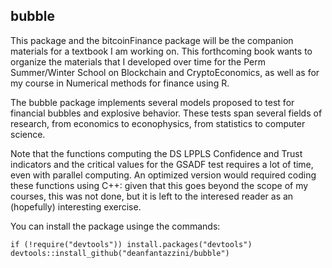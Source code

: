 ## bubble

This package and the bitcoinFinance package will be the companion materials for a textbook I am working on. This forthcoming book wants to
organize the materials that I developed over time for the Perm Summer/Winter School on Blockchain and CryptoEconomics, as well as for my course in Numerical
methods for finance using R.

The bubble package implements several models proposed to test for financial bubbles and explosive behavior. These tests span several fields of research, 
  from economics to econophysics, from statistics to computer science.
  
Note that the functions computing the DS LPPLS Confidence and Trust indicators and the critical values for the GSADF test requires a lot 
of time, even with parallel computing. An optimized version would required coding these functions using C++: given that this goes beyond the scope
of my courses, this was not done, but it is left to the interesed reader as an (hopefully) interesting exercise. 

You can install the package usinge the commands:
``` {.r}
if (!require("devtools")) install.packages("devtools")
devtools::install_github("deanfantazzini/bubble")
```
